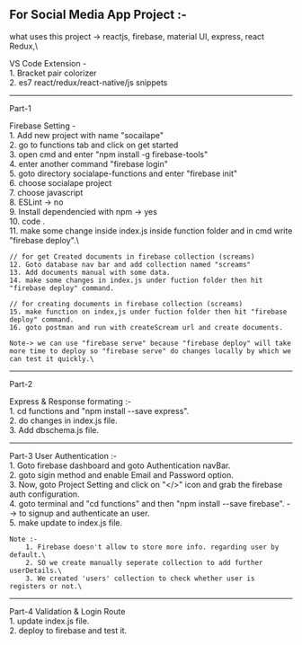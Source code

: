 For Social Media App Project :-
--------------------------------------------------------------------------------------------------------------------------------------------------------------

what uses this project -> reactjs, firebase, material UI, express, react Redux,\ 

VS Code Extension -\
	1. Bracket pair colorizer\
	2. es7 react/redux/react-native/js snippets
	
---------------------------------------------------------------------------------------------------------------------------------------------------------------	

Part-1 

Firebase Setting -\
	1. Add new project with name "socailape"\
	2. go to functions tab and click on get started\
	3. open cmd and enter "npm install -g firebase-tools" \
	4. enter another command "firebase login"\
	5. goto directory socialape-functions and enter "firebase init"\
	6. choose socialape project\
	7. choose javascript\
	8. ESLint -> no\
	9. Install dependencied with npm -> yes\
	10. code .\
	11. make some change inside index.js inside function folder and in cmd write "firebase deploy".\
	
	// for get Created documents in firebase collection (screams)
	12. Goto database nav bar and add collection named "screams" 
	13. Add documents manual with some data.
	14. make some changes in index.js under fuction folder then hit "firebase deploy" command.
	
	// for creating documents in firebase collection (screams)
	15. make function on index,js under fuction folder then hit "firebase deploy" command.
	16. goto postman and run with createScream url and create documents.
	
	Note-> we can use "firebase serve" because "firebase deploy" will take more time to deploy so "firebase serve" do changes locally by which we can test it quickly.\
	
----------------------------------------------------------------------------------------------------------------------------------------------------------------

Part-2

Express & Response formating :-\
	1. cd functions and "npm install --save express".\
	2. do changes in index.js file.\
	3. Add dbschema.js file.
	
-----------------------------------------------------------------------------------------------------------------------------------------------------------------
	
Part-3 User Authentication :-\
	1. Goto firebase dashboard and goto Authentication navBar.\
	2. goto sigin method and enable Email and Password option.\
	3. Now, goto Project Setting and click on "</>" icon and grab the firebase auth configuration.\
	4. goto terminal and "cd functions" and then "npm install --save firebase".  --> to signup and authenticate an user.\
	5. make update to index.js file.
	
	Note :-
		1. Firebase doesn't allow to store more info. regarding user by default.\ 
		2. SO we create manually seperate collection to add further userDetails.\ 
		3. We created 'users' collection to check whether user is registers or not.\
		
-----------------------------------------------------------------------------------------------------------------------------------------------------------------

Part-4 Validation & Login Route\
	1. update index.js file.\
	2. deploy to firebase and test it.